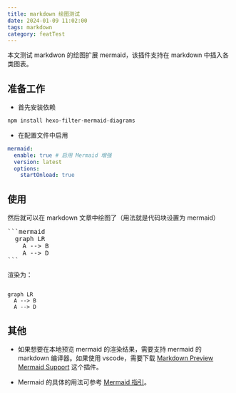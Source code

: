 ```yaml
---
title: markdown 绘图测试
date: 2024-01-09 11:02:00
tags: markdown
category: featTest
---
```


本文测试 markdwon 的绘图扩展 mermaid，该插件支持在 markdown 中插入各类图表。

<!--more-->

## 准备工作

- 首先安装依赖

```bash
npm install hexo-filter-mermaid-diagrams
```

- 在配置文件中启用

```yml
mermaid:
  enable: true # 启用 Mermaid 增强
  version: latest
  options: 
    startOnload: true
```

## 使用

 然后就可以在 markdown 文章中绘图了（用法就是代码块设置为 mermaid）

<pre class="md">
&#96;&#96;&#96;mermaid
  graph LR
    A --> B
    A --> D
&#96;&#96;&#96;
</pre>

渲染为：

```mermaid

graph LR
  A --> B
  A --> D

```

## 其他

- 如果想要在本地预览 mermaid 的渲染结果，需要支持 mermaid 的 markdown 编译器。如果使用 vscode，需要下载 [Markdown Preview Mermaid Support](https://marketplace.visualstudio.com/items?itemName=bierner.markdown-mermaid) 这个插件。

- Mermaid 的具体的用法可参考 [Mermaid 指引](http://mermaid.js.org/intro/)。

